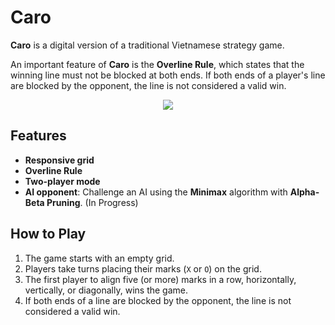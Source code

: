 # Caro

**Caro** is a digital version of a traditional Vietnamese strategy game.

An important feature of **Caro** is the **Overline Rule**, which states that the winning line must not be blocked at both ends. If both ends of a player's line are blocked by the opponent, the line is not considered a valid win.

<p align="center">
  <img src=".caro.jpg"/>
</p>

## Features

- **Responsive grid**
- **Overline Rule**
- **Two-player mode**
- **AI opponent**: Challenge an AI using the **Minimax** algorithm with **Alpha-Beta Pruning**. (In Progress)

## How to Play

1. The game starts with an empty grid.
2. Players take turns placing their marks (`X` or `O`) on the grid.
3. The first player to align five (or more) marks in a row, horizontally, vertically, or diagonally, wins the game.
4. If both ends of a line are blocked by the opponent, the line is not considered a valid win.
